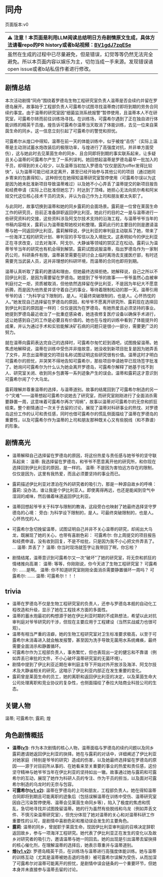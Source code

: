 # 同舟
页面版本:v0
 

| :warning: 注意！本页面是利用LLM阅读总结明日方舟剧情原文生成，具体方法请看repo的PR history或者b站视频：[BV1gdJ7zqESe](https://www.bilibili.com/video/BV1gdJ7zqESe/)         |
|:----------------------------|
| 虽然在生成的过程中已尽量避免，但是错误，幻觉等等仍然无法完全避免。所以本页面内容以娱乐为主，切勿当成一手来源。发现错误请open issue或者b站私信作者进行修改。|



## 剧情总结
本次活动剧情“同舟”围绕着罗德岛生物工程研究室负责人温蒂是否会续约并留在罗德岛展开。故事始于工程部负责人可露希尔试图寻找温蒂商讨即将到期的劳务合同续约事宜。由于温蒂的研究室因“细菌监测系统报警”暂停使用，且温蒂本人不在研究室，可露希尔转而前往训练场寻找。在训练场，可露希尔遇到了正在独自进行体能训练的精英干员煌。煌告诉可露希尔温蒂当天取消了体能训练，去见一位来自莱茵生命的同乡。这一信息立刻引起了可露希尔的警觉和担忧。

可露希尔从煌口中得知，温蒂在前一天的体能训练中，似乎被煌“击伤”（实际上温蒂是主动测试蓄水炮改装后的极限功率，与煌进行了高强度对抗，并非单方面受伤），这与她此时去见莱茵生命的同乡、且合同即将到期的事实联系起来，让多疑且关心温蒂的可露希尔产生了一系列误判。她回想起温蒂是罗德岛最早一批加入的干员，却得到的关心较少，以及温蒂当初加入罗德岛“仅仅是因为offer发得比较快”，认为温蒂可能已经决定离开，甚至已经开始参与其他公司的项目（通过她同乡寄来的包裹得知）。这种担忧在她得知温蒂研究室暂停使用（可露希尔误以为这是因为她未批准新项目导致温蒂难过）以及她不小心弄丢了温蒂提交的新项目报告和经费申请（实际上已批准但她忘了）时达到了顶峰。她担心无法向凯尔希和阿米娅交代这位核心技术干员的流失，并认为自己作为上司和朋友都太失职了。

与此同时，故事切换到温蒂和她的同乡露莉的会面场景。露莉是一位曾在莱茵生命工作的研究员，目前正准备辞职返回伊比利亚。她此行的目的之一是与温蒂进行一些研究资料的交接，这些资料涉及阿戈尔技术支持的沿海工程，与温蒂爷爷当年的书稿内容相关，露莉认为温蒂能帮她校对和整理。露莉此行的主要目的则是邀请温蒂与她一同返回伊比利亚。露莉解释说，伊比利亚的审判庭主动联系了她，带来了一份海洋工程的研究计划、审判官的手写信以及入境批文。这表明如今的伊比利亚正在寻求改变，过去对海洋、阿戈尔、大静谧等领域的禁区正在松动。露莉认为温蒂爷爷当年的研究也有机会得到解禁。露莉试图说服温蒂，指出罗德岛作为一家制药公司，科研条件有限，温蒂甚至需要在研讨会上临时离场去支援医疗部，有时还需要充当武装人员，这并非理想的科研环境，而温蒂的合同也即将到期。

温蒂认真听取了露莉的邀请和理由，但她最终选择拒绝。她解释说，自己之所以不回伊比利亚，是因为需要留在罗德岛。她提到了爷爷的故事——爷爷虽然心血被审判庭付之一炬，资质被取消，但他依然选择留在伊比利亚，不是因为年纪大不愿意折腾，而是因为他热爱并坚守着自己的事业，等待着限制松动的那一天。温蒂引用爷爷的话：“为科学设下限制的，是人。可最终突破限制的，也是人。心怀热忱的人。”她发现自己选择留在罗德岛的原因，和爷爷不愿离开研究所、露莉现在选择回到伊比利亚的原因是一样的：仅仅是因为在罗德岛，有她热爱且必须坚持的事业。她提到罗德岛最近收治了一批重症感染者，她连夜修复医疗设备以确保手术进行，这让她感到自己的工作是必要且有价值的。她也在与煌的训练中看到了体能提升的成果，并认为通过手术和实验能解决矿石病的问题只是很小一部分，需要更广泛的努力。

就在温蒂向露莉表达完自己的选择时，可露希尔匆忙赶到酒吧，试图挽留温蒂。她焦虑地解释说，温蒂在训练中受伤并非煌故意，她没收到新项目批复是因为她弄丢了文件，并念出温蒂提交的项目名称试图证明这些研究很有价值。温蒂这时才明白可露希尔的担忧，并哭笑不得地告知可露希尔，那些项目申请她早已现场签字批准了。她询问可露希尔为什么认为她会离开罗德岛，可露希尔解释了她基于找不到人、研究室关闭、收到同乡包裹等一系列迹象产生的误会。温蒂和露莉这才意识到可露希尔闹了个大乌龙。

露莉理解并尊重温蒂的选择，与温蒂道别。故事的结尾回到了可露希尔制造的另一个“灾难”——温蒂想起可露希尔说她去了研究室，而研究室刚刚进行了全面消杀需要静置一周，这意味着可露希尔再次“闯祸”，故事以温蒂对可露希尔的无奈和抓狂结束。整个剧情通过一次关于去留的讨论，展现了温蒂对科研事业的热忱、对罗德岛这份工作的认可和责任感，同时也借可露希尔的慌乱侧面描绘了温蒂在罗德岛的重要性，以及可露希尔作为温蒂的上司和朋友那种既关心又有些脱线（和不靠谱）的形象。
## 剧情高光
- 温蒂解释自己选择留在罗德岛的原因，将这份热爱与责任感与她爷爷的坚守联系起来：
温蒂: 我选择留在罗德岛，和爷爷不愿意离开他的研究所，和你现在选择回到伊比利亚的原因，是一样的。
温蒂: 不是因为害怕远方存在的限制，仅仅是因为，这里有我热爱，而且必须要坚持的事业而已。

- 露莉描述伊比利亚对漂泊在外的研究者的吸引力，那是一种源自故乡的呼唤：
露莉: 没办法，谁让我是个伊比利亚人。即使离得再远，也还是能闻到空气中湿润的咸味，然后循着味道返回伊比利亚。

- 温蒂回想起爷爷关于科学与限制的教诲，这段旁白也映射了她最终选择坚守罗德岛的心境：
旁白: 为科学设下限制的，是人。可最终突破限制的，也是人。心怀热忱的人。

- 可露希尔急切挽留温蒂，试图证明自己并非不关心温蒂的研究，却闹出大乌龙，既展现了她的关心，也带有喜剧色彩：
可露希尔: 你上周提交的项目报告和经费申请，没有收到回复，不是不给批，只是因为我不小心把文件弄丢了。
...
温蒂: 弄丢了？
温蒂: 你当时现场就签字让我带回了啊，你忘啦？

- 剧情结尾，温蒂意识到可露希尔又一次“破坏”了她的研究室，将无奈和抓狂的情绪推向高潮：
温蒂: 等等，你刚刚说，你今天进了生物工程研究室？
可露希尔: ......是啊。
温蒂: 你不知道研究室刚刚全面消杀需要静置循环一周吗？
可露希尔: ......
温蒂: 可露希尔！！！
## trivia
- 温蒂在罗德岛不仅是生物工程研究室的负责人，还参与罗德岛本舰的自动化工程改造和升级，显示了她在工程技术方面的多面性。
- 温蒂的蓄水炮最初的构想源于她在伊比利亚时期的不成熟想法，希望以此对抗审判庭对爷爷研究的干涉，但现在主要应用于工程建设（当然实战威力也很可观）。
- 温蒂有相当严重的洁癖，她的生物工程研究室对卫生标准要求极高，以至于可露希尔未消毒进入就会触发报警，甚至因为洗手导致无菌用水系统瘫痪，最终需要全面消杀和静置循环。
- 可露希尔作为工程部负责人，事务繁忙，但也表现出一定的健忘和不靠谱（例如弄丢已审批的文件，不小心破坏温蒂研究室的无菌环境）。
- 剧情中提到了伊比利亚近期在审判庭主导下开始对外开放涉及海洋、阿戈尔技术及大静谧相关的研究，这暗示了伊比利亚内部正在发生重要的变化。
- 露莉曾是莱茵生命的员工，她的离职和返回伊比利亚的决定，以及莱茵生命大公司处理离职和竞业协议的复杂性，也侧面描绘了泰拉大陆商业科技公司的生态。
## 关键人物
温蒂; 可露希尔; 露莉; 煌
## 角色剧情概括
-   **温蒂([v1](../chars/char_400_weedy.md))**: 作为本次剧情的核心人物，温蒂面临与罗德岛的续约问题以及同乡露莉邀请她返回伊比利亚的抉择。她在与露莉的对话中，详细阐述了伊比利亚对她家庭（特别是爷爷的研究）造成的伤害，以及她最终选择留在罗德岛的原因——源于对目前所从事的、在她看来至关重要的事业的热爱和责任感，这份坚守精神与她爷爷当年在伊比利亚的坚持如出一辙。故事通过她与露莉和可露希尔的互动，展现了她作为科研人员的专注、作为干员的担当，以及面对可露希尔制造的乌龙时的无奈与包容。
-   **可露希尔([v1](../chars/extended_char_ke_lu_xi_er.md),[v2](../char_v3/extended_char_ke_lu_xi_er.md))**: 温蒂在罗德岛的上司和朋友，工程部负责人。她在得知温蒂合同即将到期且可能离职的迹象后（包括误解温蒂在训练中受伤、温蒂研究室因自己污染暂停使用、温蒂会见莱茵生命同乡等），陷入了极度的焦虑和慌乱，急切地寻找并试图挽留温蒂。她的行为虽然有些脱线和乌龙（例如弄丢文件、不慎污染温蒂研究室），但充分体现了她对温蒂的关心和对温蒂科研工作重要性的认可，是剧情中喜剧色彩和推动误会发生的主要角色。
-   **露莉**: 温蒂的同乡，曾就职于莱茵生命，现因伊比利亚审判庭的召唤决定辞职返回故乡，参与一项海洋工程研究。她代表了伊比利亚正在发生的变化以及故乡对研究者的吸引力，邀请温蒂与她一同回去。她的出现是引出温蒂去留抉择的核心催化剂，在理解温蒂的选择后，她表示尊重并与温蒂道别。
-   **煌([v1](../chars/char_017_huang.md),[v2](../char_v3/char_017_huang.md))**: 罗德岛精英干员，在训练场与温蒂进行高强度体能训练。她与温蒂的训练互动（尤其是温蒂被她击退的场景）被可露希尔误解为受伤，从而加深了可露希尔对温蒂可能离开的担忧，是剧情中误会链条的一个重要环节，但她本身并未直接参与温蒂去留的讨论。
